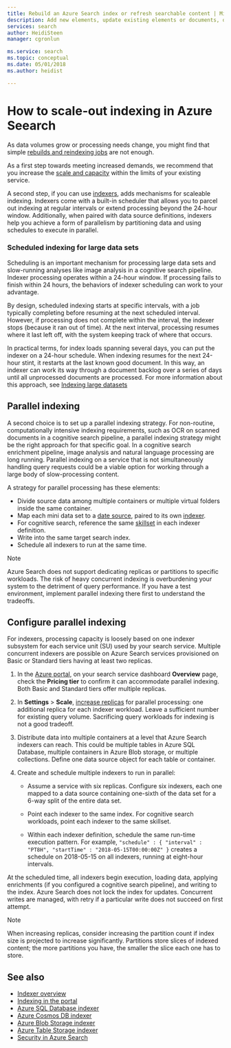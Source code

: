 ```yaml
---
title: Rebuild an Azure Search index or refresh searchable content | Microsoft Docs
description: Add new elements, update existing elements or documents, or delete obsolete documents in a full rebuild or partial incremental indexing to refresh an Azure Search index.
services: search
author: HeidiSteen
manager: cgronlun

ms.service: search
ms.topic: conceptual
ms.date: 05/01/2018
ms.author: heidist

---
```

# How to scale-out indexing in Azure Seearch

As data volumes grow or processing needs change, you might find that simple [rebuilds and reindexing jobs](search-howto-reindex.md) are not enough. 

As a first step towards meeting increased demands, we recommend that you increase the [scale and capacity](search-capacity-planning.md) within the limits of your existing service. 

A second step, if you can use [indexers](search-indexer-overview.md), adds mechanisms for scaleable indexing. Indexers come with a built-in scheduler that allows you to parcel out indexing at regular intervals or extend processing beyond the 24-hour window. Additionally, when paired with data source definitions, indexers help you achieve a form of parallelism by partitioning data and using schedules to execute in parallel.

### Scheduled indexing for large data sets

Scheduling is an important mechanism for processing large data sets and slow-running analyses like image analysis in a cognitive search pipeline. Indexer processing operates within a 24-hour window. If processing fails to finish within 24 hours, the behaviors of indexer scheduling can work to your advantage. 

By design, scheduled indexing starts at specific intervals, with a job typically completing before resuming at the next scheduled interval. However, if processing does not complete within the interval, the indexer stops (because it ran out of time). At the next interval, processing resumes where it last left off, with the system keeping track of where that occurs. 

In practical terms, for index loads spanning several days, you can put the indexer on a 24-hour schedule. When indexing resumes for the next 24-hour stint, it restarts at the last known good document. In this way, an indexer can work its way through a document backlog over a series of days until all unprocessed documents are processed. For more information about this approach, see [Indexing large datasets](search-howto-indexing-azure-blob-storage.md#indexing-large-datasets)

<a name="parallel-indexing"></a>

## Parallel indexing

A second choice is to set up a parallel indexing strategy. For non-routine, computationally intensive indexing requirements, such as OCR on scanned documents in a cognitive search pipeline, a parallel indexing strategy might be the right approach for that specific goal. In a cognitive search enrichment pipeline, image analysis and natural language processing are long running. Parallel indexing on a service that is not simultaneously handling query requests could be a viable option for working through a large body of slow-processing content. 

A strategy for parallel processing has these elements:

+ Divide source data among multiple containers or multiple virtual folders inside the same container. 
+ Map each mini data set to a [date source](https://docs.microsoft.com/rest/api/searchservice/create-data-source), paired to its own [indexer](https://docs.microsoft.com/rest/api/searchservice/create-indexer).
+ For cognitive search, reference the same [skillset](ref-create-skillset.md) in each indexer definition.
+ Write into the same target search index. 
+ Schedule all indexers to run at the same time.

> [!Note]
> Azure Search does not support dedicating replicas or partitions to specific workloads. The risk of heavy concurrent indexing is overburdening your system to the detriment of query performance. If you have a test environment, implement parallel indexing there first to understand the tradeoffs.

## Configure parallel indexing

For indexers, processing capacity is loosely based on one indexer subsystem for each service unit (SU) used by your search service. Multiple concurrent indexers are possible on Azure Search services provisioned on Basic or Standard tiers having at least two replicas. 

1. In the [Azure portal](https://portal.azure.com), on your search service dashboard **Overview** page, check the **Pricing tier** to confirm it can accommodate parallel indexing. Both Basic and Standard tiers offer multiple replicas.

2. In **Settings** > **Scale**, [increase replicas](search-capacity-planning.md) for parallel processing: one additional replica for each indexer workload. Leave a sufficient number for existing query volume. Sacrificing query workloads for indexing is not a good tradeoff.

3. Distribute data into multiple containers at a level that Azure Search indexers can reach. This could be multiple tables in Azure SQL Database, multiple containers in Azure Blob storage, or multiple collections. Define one data source object for each table or container.

4. Create and schedule multiple indexers to run in parallel:

   + Assume a service with six replicas. Configure six indexers, each one mapped to a data source containing one-sixth of the data set for a 6-way split of the entire data set. 

   + Point each indexer to the same index. For cognitive search workloads, point each indexer to the same skillset.

   + Within each indexer definition, schedule the same run-time execution pattern. For example, `"schedule" : { "interval" : "PT8H", "startTime" : "2018-05-15T00:00:00Z" }` creates a schedule on 2018-05-15 on all indexers, running at eight-hour intervals.

At the scheduled time, all indexers begin execution, loading data, applying enrichments (if you configured a cognitive search pipeline), and writing to the index. Azure Search does not lock the index for updates. Concurrent writes are managed, with retry if a particular write does not succeed on first attempt.

> [!Note]
> When increasing replicas, consider increasing the partition count if index size is projected to increase significantly. Partitions store slices of indexed content; the more partitions you have, the smaller the slice each one has to store.

## See also

+ [Indexer overview](search-indexer-overview.md)
+ [Indexing in the portal](search-import-data-portal.md)
+ [Azure SQL Database indexer](search-howto-connecting-azure-sql-database-to-azure-search-using-indexers.md)
+ [Azure Cosmos DB indexer](search-howto-index-cosmosdb.md)
+ [Azure Blob Storage indexer](search-howto-indexing-azure-blob-storage.md)
+ [Azure Table Storage indexer](search-howto-indexing-azure-tables.md)
+ [Security in Azure Search](search-security-overview.md)